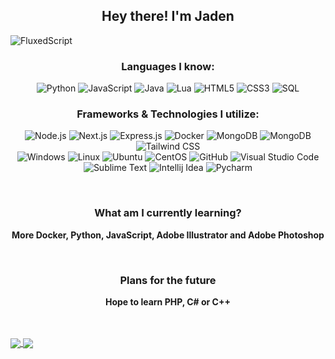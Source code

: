 <h2 align="center">Hey there! I'm Jaden<br></h2>

<p align="left"> <img src="https://komarev.com/ghpvc/?username=jadenstockk&label=Profile%20views&color=0e75b6&style=flat" alt="FluxedScript" /> </p>

<h3 align="center">Languages I know:<br></h3>

<p align="center">
  <img alt="Python" src="https://img.shields.io/badge/-Python-23272A?style=flat&logo=python">
  <img alt="JavaScript" src="https://img.shields.io/badge/-JavaScript-23272A?style=flat&logo=javascript">
  <img alt="Java" src="https://img.shields.io/badge/-Java-23272A?style=flat&logo=java">
  <img alt="Lua" src="https://img.shields.io/badge/-Lua-23272A?style=flat&logo=lua">
  <img alt="HTML5" src="https://img.shields.io/badge/-HTML5-23272A?style=flat&logo=html5">
  <img alt="CSS3" src="https://img.shields.io/badge/-CSS3-23272A?style=flat&logo=css3">
  <img alt="SQL" src="https://img.shields.io/badge/-SQL-23272A?style=flat&logo=postgresql">
</p>

<h3 align="center">Frameworks & Technologies I utilize:<br></h3>

<p align="center">
  <img alt="Node.js" src="https://img.shields.io/badge/-Node.js-23272A?style=flat&logo=node-dot-js">
  <img alt="Next.js" src="https://img.shields.io/badge/-Next.js-23272A?style=flat&logo=next-dot-js">
  <img alt="Express.js" src="https://img.shields.io/badge/-Express.js-23272A?style=flat&logo=express">
  <img alt="Docker" src="https://img.shields.io/badge/-Docker-23272A?style=flat&logo=docker">
  <img alt="MongoDB" src="https://img.shields.io/badge/-MongoDB-23272A?style=flat&logo=mongodb">
  <img alt="MongoDB" src="https://img.shields.io/badge/-Git-23272A?style=flat&logo=git">
  <img alt="Tailwind CSS" src="https://img.shields.io/badge/-Tailwind CSS-23272A?style=flat&logo=tailwind-css"><br>
  <img alt="Windows" src="https://img.shields.io/badge/-Windows-23272A?style=flat&logo=windows">
  <img alt="Linux" src="https://img.shields.io/badge/-Linux-23272A?style=flat&logo=linux">
  <img alt="Ubuntu" src="https://img.shields.io/badge/-Ubuntu-23272A?style=flat&logo=ubuntu">
  <img alt="CentOS" src="https://img.shields.io/badge/-Centos-23272A?style=flat&logo=centos">
  <img alt="GitHub" src="https://img.shields.io/badge/-GitHub-23272A?style=flat&logo=github">
  <img alt="Visual Studio Code" src="https://img.shields.io/badge/-Visual Studio Code-23272A?style=flat&logo=visual-studio-code">
  <img alt="Sublime Text" src="https://img.shields.io/badge/-Sublime Text-23272A?style=flat&logo=sublime-text">
  <img alt="Intellij Idea" src="https://img.shields.io/badge/-Intellij Idea-23272A?style=flat&logo=intellij-idea">
  <img alt="Pycharm" src="https://img.shields.io/badge/-PyCharm-23272A?style=flat&logo=pycharm">
</p>

<br>

<h3 align="center">What am I currently learning?<br></h3>

<p align="center">
  <b>More Docker, Python, JavaScript, Adobe Illustrator and Adobe Photoshop</b>
</p>

<br>
<h3 align="center">Plans for the future<br></h3>

<p align="center">
  <b>Hope to learn PHP, C# or C++ </b>
</p>

<br>
<br>
<a href="https://github.com/jadenstockk">
    <img align="center" src="https://github-readme-stats.vercel.app/api?username=fluxedscript&show_icons=true&theme=dark" />
</a>

<a href="https://github.com/jadenstockk">
    <img align="center" src="https://github-readme-stats.vercel.app/api/top-langs/?username=FluxedScript&theme=dark" />
</a>
